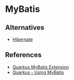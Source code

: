 # MyBatis

<!--
https://loiane.com/2011/02/comecando-com-ibatis-mybatis-annotations/
-->

## Alternatives

- [Hibernate](/hibernate.md)

## References

- [Quarkus MyBatis Extension](https://github.com/quarkiverse/quarkus-mybatis)
- [Quarkus - Using MyBatis](https://quarkiverse.github.io/quarkiverse-docs/quarkus-mybatis/dev/index.html)

